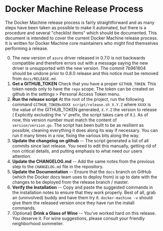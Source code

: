 <!--[metadata]>
+++
draft=true
+++
<![end-metadata]-->

# Docker Machine Release Process

The Docker Machine release process is fairly straightforward and as many steps
have been taken as possible to make it automated, but there is a procedure and
several "checklist items" which should be documented.  This document is intended
to cover the current Docker Machine release process.  It is written for Docker
Machine core maintainers who might find themselves performing a release.

0.  The new version of `azure` driver released in 0.7.0 is not backwards compatible
    and therefore errors out with a message saying the new driver is unsupported with
    the new version. The commit 7b961604 should be undone prior to 0.8.0 release and
    this notice must be removed from `docs/RELEASE.md`.
1.  **Get a GITHUB_TOKEN** Check that you have a proper `GITHUB_TOKEN`. This
    token needs only to have the `repo` scope. The token can be created on github
    in the settings > Personal Access Token menu.
2.  **Run the release script** At the root of the project, run the following
    command `GITHUB_TOKEN=XXXX script/release.sh X.Y.Z` where `XXXX` is the
    value of the GITHUB_TOKEN generated, `X.Y.Z` the version to release
    ( Explicitly excluding the 'v' prefix, the script takes care of it.). As of
    now, this version number must match the content of `version/version.go`. The
    script has been built to be as resilient as possible, cleaning everything
    it does along its way if necessary. You can run it many times in a row,
    fixing the various bits along the way.
3.  **Update the changelog on github** -- The script generated a list of all
    commits since last release. You need to edit this manually, getting rid of
    non critical details, and putting emphasis to what need our users attention.
4.  **Update the CHANGELOG.md** -- Add the same notes from the previous step to
    the `CHANGELOG.md` file in the repository.
5.  **Update the Documentation** -- Ensure that the `docs` branch on GitHub
    (which the Docker docs team uses to deploy from) is up to date with the
    changes to be deployed from the release branch / master.
6.  **Verify the Installation** -- Copy and paste the suggested commands in the
    installation notes to ensure that they work properly.  Best of all, grab an
    (uninvolved) buddy and have them try it.  `docker-machine -v` should give
    them the released version once they have run the install commands.
7.  (Optional) **Drink a Glass of Wine** -- You've worked hard on this release.
    You deserve it.  For wine suggestions, please consult your friendly
    neighborhood sommelier.

